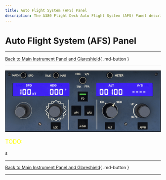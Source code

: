 ```yaml
---
title: Auto Flight System (AFS) Panel
description: The A380 Flight Deck Auto Flight System (AFS) Panel description.
---
```


# Auto Flight System (AFS) Panel

---

[Back to Main Instrument Panel and Glareshield](../overviews/main-glare.md){ .md-button }

---

![img.png](../../../assets/a380x-briefing/flight-deck/glare/aps.png)


[//]: # (TODO)
<p style="color:yellow; font-size:18px;">TODO: </p>
s

---

[Back to Main Instrument Panel and Glareshield](../overviews/main-glare.md){ .md-button }

---